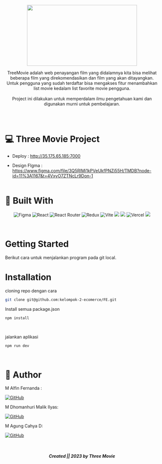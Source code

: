 <p align="center">
  <img width="360" height="200" src="https://user-images.githubusercontent.com/96028679/219701837-f028867b-f5b9-42be-af18-42584bdb29c9.png">
</p>

<p align="center">
TreeMovie adalah web penayangan film yang didalamnya kita bisa melihat beberapa film yang direkomendasikan dan film yang akan ditayangkan. Untuk pengguna yang sudah terdaftar bisa mengakses fitur menambahkan list movie kedalam list favorite movie pengguna.
<br />
<br />
<span font="bold"> Project ini dilakukan untuk memperdalam ilmu pengetahuan kami dan digunakan murni untuk pembelajaran. </span>
</p>

<br />
<br />

# :computer: Three Movie Project

 - Deploy : <a>http://35.175.65.185:7000</a>
 
 - Design FIgma : <a>https://www.figma.com/file/3Q5RlMi1kPVeUkfPNZi55H/TMDB?node-id=11%3A1167&t=4VxyO7ZTNcLr9Don-1</a>
   <br />
   <br />
  
 # :hammer: Built With
 
<div align="center">

![Figma](https://img.shields.io/badge/figma-%23F24E1E.svg?style=for-the-badge&logo=figma&logoColor=pink)
![React](https://img.shields.io/badge/react-%2320232a.svg?style=for-the-badge&logo=react&logoColor=white)
![React Router](https://img.shields.io/badge/React_Router-CA4245?style=for-the-badge&logo=react-router&logoColor=white)
![Redux](https://img.shields.io/badge/redux-%23593d88.svg?style=for-the-badge&logo=redux&logoColor=white)
![Vite](https://img.shields.io/badge/vite-%23646CFF.svg?style=for-the-badge&logo=vite&logoColor=white)
<img src="https://img.shields.io/badge/Tailwind_CSS-38B2AC?style=for-the-badge&logo=tailwind-css&logoColor=white" />
<img src="https://img.shields.io/badge/DaisyUi-FFFF00?style=for-the-badge&logo=daisyui&logoColor=white" />
![Vercel](https://img.shields.io/badge/Vercel-000000?style=for-the-badge&logo=vercel&logoColor=white)
<img src="https://img.shields.io/badge/Sweet Alert-7D4698?style=for-the-badge&logo=Sweet-Alert&logoColor=white" />
</div>
</br >

# Getting Started

Berikut cara untuk menjalankan program pada git local.

# Installation

 cloning repo dengan cara
   ```sh
   git clone git@github.com:kelompok-2-ecomerce/FE.git
   ```
 Install semua package.json
   ```sh
   npm install
   ```
  <br />

 jalankan aplikasi
  ```sh
  npm run dev
  ```
  <br />

# 🤖 Author

 M Alfin Fernanda :

  [![GitHub](https://img.shields.io/badge/-Alfin-black?style=for-the-badge&logo=github&logoColor=white)](https://github.com/alfin-nandha) 

 M Dhomanhuri Malik Ilyas:

  [![GitHub](https://img.shields.io/badge/-Dhoman-black?style=for-the-badge&logo=github&logoColor=white)](https://github.com/agungcahya122) 

M Agung Cahya D:

  [![GitHub](https://img.shields.io/badge/-Agung-black?style=for-the-badge&logo=github&logoColor=white)](https://github.com/agungcahya122) 

  <br />
  
<h5>
<p align="center"> Created || 2023 by Three Movie </p>
</h5>

